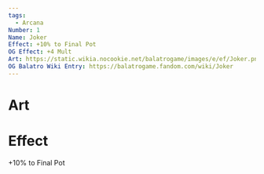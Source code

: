 ```yaml
---
tags:
  - Arcana
Number: 1
Name: Joker
Effect: +10% to Final Pot
OG Effect: +4 Mult
Art: https://static.wikia.nocookie.net/balatrogame/images/e/ef/Joker.png/revision/latest?cb=20230925003651
OG Balatro Wiki Entry: https://balatrogame.fandom.com/wiki/Joker
---
```

# Art
# Effect
+10% to Final Pot